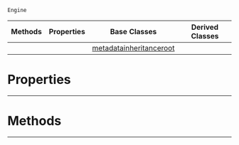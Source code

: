  `Engine`

|Methods|Properties|Base Classes|Derived Classes|
|---|---|---|---|
| | |[metadatainheritanceroot](https://github.com/ArendDanielek/ZeroDocsTest/blob/master/code_reference/class_reference/metadatainheritanceroot.markdown)| |


 #  Properties


---  
 #  Methods


---  
 
  
  
  
  
  
  
  

 
